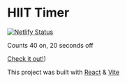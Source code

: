 # HIIT Timer

[![Netlify Status](https://api.netlify.com/api/v1/badges/dd192880-cad1-4908-82de-3db0b26fcc21/deploy-status)](https://app.netlify.com/sites/hiit-workout-timer/deploys)

Counts 40 on, 20 seconds off

[Check it out!](https://hiit-workout-timer.netlify.app/))

This project was built with [React](https://reactjs.org/) & [Vite](https://vitejs.dev/)
